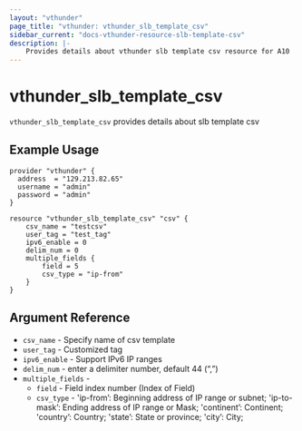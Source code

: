 ```yaml
---
layout: "vthunder"
page_title: "vthunder: vthunder_slb_template_csv"
sidebar_current: "docs-vthunder-resource-slb-template-csv"
description: |-
    Provides details about vthunder slb template csv resource for A10
---
```


# vthunder\_slb\_template\_csv

`vthunder_slb_template_csv` provides details about slb template csv
## Example Usage


```hcl
provider "vthunder" {
  address  = "129.213.82.65"
  username = "admin"
  password = "admin"
}

resource "vthunder_slb_template_csv" "csv" {
	csv_name = "testcsv"
	user_tag = "test_tag"
	ipv6_enable = 0
	delim_num = 0
	multiple_fields {
		field = 5 
		csv_type = "ip-from"
	}
}
```

## Argument Reference

* `csv_name` - Specify name of csv template
* `user_tag` - Customized tag
* `ipv6_enable` - Support IPv6 IP ranges
* `delim_num` - enter a delimiter number, default 44 (“,”)
* `multiple_fields` -
    * `field` - Field index number (Index of Field)
    * `csv_type` - 'ip-from’: Beginning address of IP range or subnet; 'ip-to-mask’: Ending address of IP range or Mask; 'continent’: Continent; 'country’: Country; 'state’: State or province; 'city’: City;

